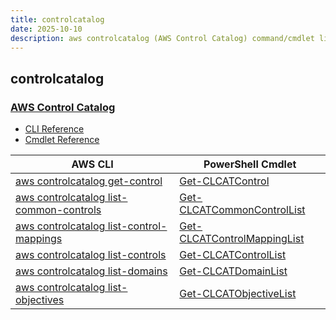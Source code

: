 ```yaml
---
title: controlcatalog
date: 2025-10-10
description: aws controlcatalog (AWS Control Catalog) command/cmdlet list.
---
```


## controlcatalog

### [AWS Control Catalog](https://aws.amazon.com/controltower/)

* [CLI Reference](https://awscli.amazonaws.com/v2/documentation/api/latest/reference/controlcatalog/index.html)
* [Cmdlet Reference](https://docs.aws.amazon.com/powershell/latest/reference/items/ControlCatalog_cmdlets.html)

|AWS CLI|PowerShell Cmdlet|
|----|----|
|[aws controlcatalog get-control](https://awscli.amazonaws.com/v2/documentation/api/latest/reference/controlcatalog/get-control.html)|[Get-CLCATControl](https://docs.aws.amazon.com/powershell/latest/reference/items/Get-CLCATControl.html)|
|[aws controlcatalog list-common-controls](https://awscli.amazonaws.com/v2/documentation/api/latest/reference/controlcatalog/list-common-controls.html)|[Get-CLCATCommonControlList](https://docs.aws.amazon.com/powershell/latest/reference/items/Get-CLCATCommonControlList.html)|
|[aws controlcatalog list-control-mappings](https://awscli.amazonaws.com/v2/documentation/api/latest/reference/controlcatalog/list-control-mappings.html)|[Get-CLCATControlMappingList](https://docs.aws.amazon.com/powershell/latest/reference/items/Get-CLCATControlMappingList.html)|
|[aws controlcatalog list-controls](https://awscli.amazonaws.com/v2/documentation/api/latest/reference/controlcatalog/list-controls.html)|[Get-CLCATControlList](https://docs.aws.amazon.com/powershell/latest/reference/items/Get-CLCATControlList.html)|
|[aws controlcatalog list-domains](https://awscli.amazonaws.com/v2/documentation/api/latest/reference/controlcatalog/list-domains.html)|[Get-CLCATDomainList](https://docs.aws.amazon.com/powershell/latest/reference/items/Get-CLCATDomainList.html)|
|[aws controlcatalog list-objectives](https://awscli.amazonaws.com/v2/documentation/api/latest/reference/controlcatalog/list-objectives.html)|[Get-CLCATObjectiveList](https://docs.aws.amazon.com/powershell/latest/reference/items/Get-CLCATObjectiveList.html)|

